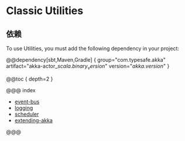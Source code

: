 # Classic Utilities

## 依赖

To use Utilities, you must add the following dependency in your project:

@@dependency[sbt,Maven,Gradle] {
  group="com.typesafe.akka"
  artifact="akka-actor_$scala.binary_version$"
  version="$akka.version$"
}

@@toc { depth=2 }

@@@ index

* [event-bus](event-bus.md)
* [logging](logging.md)
* [scheduler](scheduler.md)
* [extending-akka](extending-akka.md)

@@@
